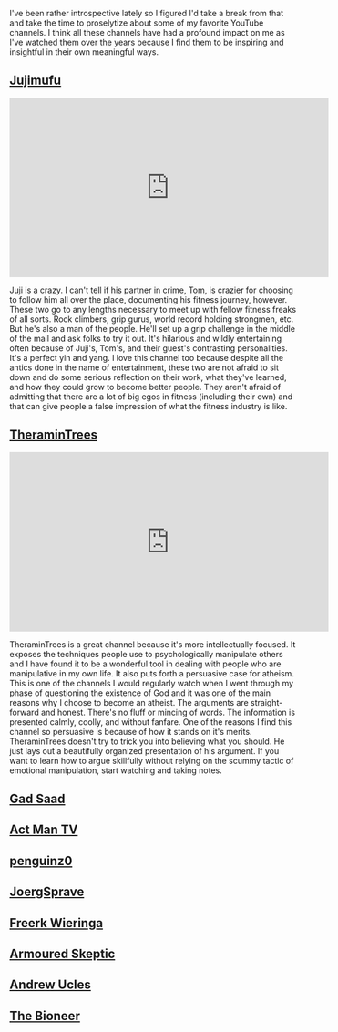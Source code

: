 I've been rather introspective lately so I figured I'd take a break from that and take the time to proselytize about some of my favorite YouTube channels. I think all these channels have had a profound impact on me as I've watched them over the years because I find them to be inspiring and insightful in their own meaningful ways.

## [Jujimufu](https://www.youtube.com/user/trickstutorials/featured)
<iframe width="560" height="315" src="https://www.youtube.com/embed/ulShMRAAyYo?start=96" frameborder="0" allow="accelerometer; autoplay; encrypted-media; gyroscope; picture-in-picture" allowfullscreen></iframe>

Juji is a crazy. I can't tell if his partner in crime, Tom, is crazier for choosing to follow him all over the place, documenting his fitness journey, however. These two go to any lengths necessary to meet up with fellow fitness freaks of all sorts. Rock climbers, grip gurus, world record holding strongmen, etc. But he's also a man of the people. He'll set up a grip challenge in the middle of the mall and ask folks to try it out. It's hilarious and wildly entertaining often because of Juji's, Tom's, and their guest's contrasting personalities. It's a perfect yin and yang. I love this channel too because despite all the antics done in the name of entertainment, these two are not afraid to sit down and do some serious reflection on their work, what they've learned, and how they could grow to become better people. They aren't afraid of admitting that there are a lot of big egos in fitness (including their own) and that can give people a false impression of what the fitness industry is like.

## [TheraminTrees](https://www.youtube.com/user/TheraminTrees/featured)
<iframe width="560" height="315" src="https://www.youtube.com/embed/syNVg8V4EQU?start=38" frameborder="0" allow="accelerometer; autoplay; encrypted-media; gyroscope; picture-in-picture" allowfullscreen></iframe>

TheraminTrees is a great channel because it's more intellectually focused. It exposes the techniques people use to psychologically manipulate others and I have found it to be a wonderful tool in dealing with people who are manipulative in my own life. It also puts forth a persuasive case for atheism. This is one of the channels I would regularly watch when I went through my phase of questioning the existence of God and it was one of the main reasons why I choose to become an atheist. The arguments are straight-forward and honest. There's no fluff or mincing of words. The information is presented calmly, coolly, and without fanfare. One of the reasons I find this channel so persuasive is because of how it stands on it's merits. TheraminTrees doesn't try to trick you into believing what you should. He just lays out a beautifully organized presentation of his argument. If you want to learn how to argue skillfully without relying on the scummy tactic of emotional manipulation, start watching and taking notes.
  
## [Gad Saad](https://www.youtube.com/channel/UCLH7qUqM0PLieCVaHA7RegA)

## [Act Man TV](https://www.youtube.com/channel/UCWRvdx9K5uKlnwZaiiWQO3w)

## [penguinz0](https://www.youtube.com/user/penguinz0)

## [JoergSprave](https://www.youtube.com/user/JoergSprave)

## [Freerk Wieringa](https://www.youtube.com/channel/UCPGxD_KKEb48mqhcjzPc3PA/videos)

## [Armoured Skeptic](https://www.youtube.com/channel/UC1BWMtZbNLVMSFgwSukjqCw)

## [Andrew Ucles](https://www.youtube.com/user/AndrewUcles)

## [The Bioneer](https://www.youtube.com/channel/UCIh_TPYPqjJuS_-nOfAIlfg)
